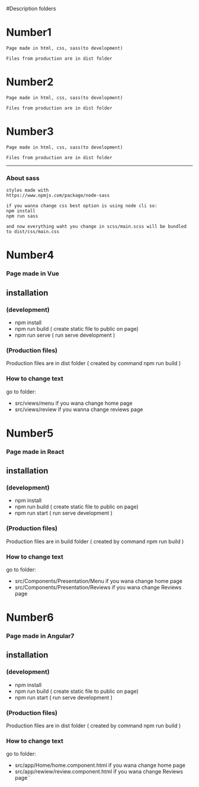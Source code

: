 

#Description folders

# Number1 
```
Page made in html, css, sass(to development)

Files from production are in dist folder
```

# Number2 
```
Page made in html, css, sass(to development)

Files from production are in dist folder
```

# Number3 
```
Page made in html, css, sass(to development)

Files from production are in dist folder
```

_________________________________________________
### About sass
```
styles made with
https://www.npmjs.com/package/node-sass

if you wanna change css best option is using node cli so: 
npm install 
npm run sass 

and now everything waht you change in scss/main.scss will be bundled to dist/css/main.css

```

# Number4 

### Page made in Vue

## installation

### (development)
- npm install 
- npm run build ( create static file to public on page)  
- npm run serve ( run serve development )

### (Production files)

Production files are in dist folder ( created by command npm run build )

### How to change text

go to folder: 

- src/views/menu   if you wana change home page
- src/views/review  if you wanna change reviews page


# Number5 

### Page made in React

## installation

### (development)
- npm install 
- npm run build ( create static file to public on page)  
- npm run start ( run serve development )

### (Production files)

Production files are in build folder ( created by command npm run build )

### How to change text

go to folder: 

- src/Components/Presentation/Menu   if you wana change home page
- src/Components/Presentation/Reviews   if you wana change Reviews page

# Number6 

### Page made in Angular7

## installation

### (development)
- npm install 
- npm run build ( create static file to public on page)  
- npm run start ( run serve development )

### (Production files)

Production files are in dist folder ( created by command npm run build )

### How to change text

go to folder: 

- src/app/Home/home.component.html   if you wana change home page
- src/app/rewiew/review.component.html    if you wana change Reviews page``




